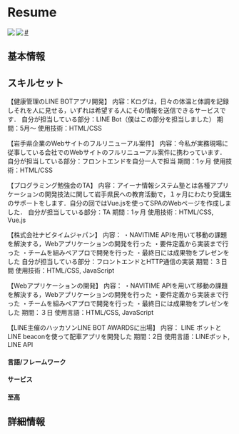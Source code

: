 # Resume
<a href="https://github.com/anuraghazra/github-readme-stats">
  <img align = "left" src = "https://github-readme-stats.vercel.app/api?username=syuheifujita&show_icons=true&count_private=true" />
</a>
<a href="https://github.com/anuraghazra/github-readme-stats">
  <img align = "left" src = "https://github-readme-stats.vercel.app/api/top-langs/?username=syuheifujita&count_private=true" />
# </a>

## 基本情報

## スキルセット
  【健康管理のLINE BOTアプリ開発】 
  内容：Kログは，日々の体温と体調を記録しそれを人に見せる，いずれは希望する人にその情報を送信できるサービスです．
  自分が担当している部分：LINE Bot（僕はこの部分を担当しました）
  期間：5月〜
  使用技術：HTML/CSS


【岩手県企業のWebサイトのフルリニューアル案件】
内容：今私が実務現場に従事している会社でのWebサイトのフルリニューアル案件に携わっています．
自分が担当している部分：フロントエンドを自分一人で担当
期間：1ヶ月
使用技術：HTML/CSS


【プログラミング勉強会のTA】
内容：アイーナ情報システム塾とは各種アプリケーションの開発技法に関して岩手県民への教育活動で，１ヶ月にわたり受講生のサポートをします．自分の回ではVue.jsを使ってSPAのWebページを作成しました．
自分が担当している部分：TA
期間：1ヶ月
使用技術：HTML/CSS, Vue.js

【株式会社ナビタイムジャパン】
内容：
・NAVITIME APIを用いて移動の課題を解決する，Webアプリケーションの開発を行った
・要件定義から実装まで行った
・チームを組みペアプロで開発を行った
・最終日には成果物をプレゼンをした
自分が担当している部分：フロントエンドとHTTP通信の実装
期間：３日間
使用技術：HTML/CSS, JavaScript


【Webアプリケーションの開発】
内容：
・NAVITIME APIを用いて移動の課題を解決する，Webアプリケーションの開発を行った
・要件定義から実装まで行った
・チームを組みペアプロで開発を行った
・最終日には成果物をプレゼンをした
期間：３日
使用言語：HTML/CSS, JavaScript


【LINE主催のハッカソンLINE BOT AWARDSに出場】
内容：
LINE ボットとLINE beaconを使って配車アプリを開発した
期間：2日
使用言語：LINEボット, LINE API


#### 言語/フレームワーク

#### サービス

#### 至高

## 詳細情報

